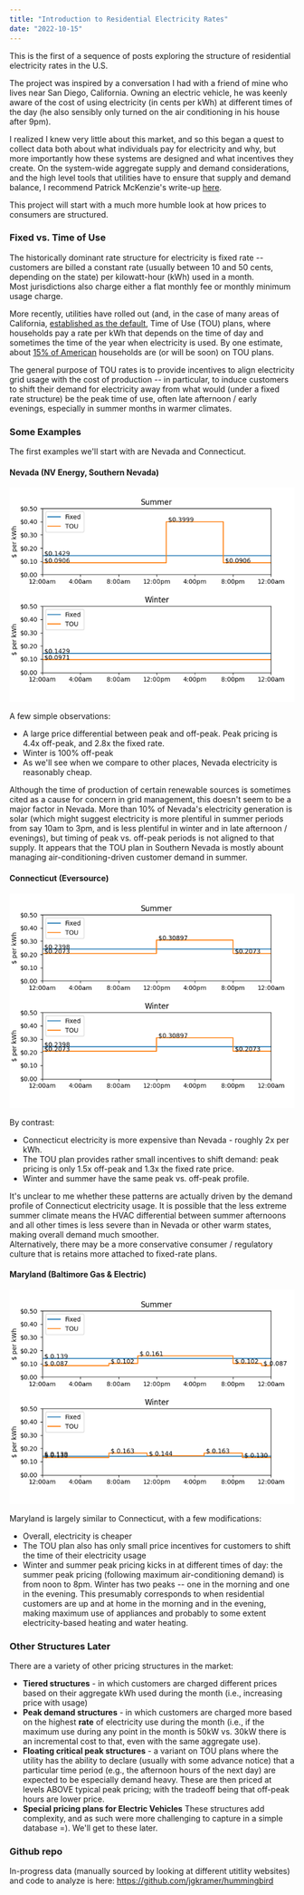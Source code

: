 ```yaml
---
title: "Introduction to Residential Electricity Rates"
date: "2022-10-15"
---
```


This is the first of a sequence of posts exploring the structure of residential electricity rates in the U.S. 

The project was inspired by a conversation I had with a friend of mine who lives near San Diego, California.  Owning an electric vehicle,
he was keenly aware of the cost of using electricity (in cents per kWh) at different times of the day 
(he also sensibly only turned on the air conditioning in his house after 9pm). 

I realized I knew very little about this market, and so this began a quest to collect data both about what individuals pay for electricity and why, 
but more importantly how these systems are designed and what incentives they create.   On the system-wide aggregate supply and demand considerations, and
the high level tools that utilities have to ensure that supply and demand balance, I recommend Patrick McKenzie's write-up 
[here](https://bam.kalzumeus.com/archive/markets-in-power/).

This project will start with a much more humble look at how prices to consumers are structured.  

### Fixed vs. Time of Use

The historically dominant rate structure for electricity is fixed rate -- customers are billed a constant rate (usually between 10 and 50 cents, 
depending on the state) per kilowatt-hour (kWh) used in a month.  
Most jurisdictions also charge either a flat monthly fee or monthly minimum usage charge.  

More recently, utilities have rolled out (and, in the case of many areas of California, [established as the default](https://www.pge.com/en_US/residential/rate-plans/rate-plan-options/time-of-use-base-plan/time-of-use-plan/time-of-use-transition.page),
Time of Use (TOU) plans, where households pay a rate per kWh that depends on the time of day and sometimes the time of the year when electricity
is used.  By one estimate, about [15% of American](https://fsr.eui.eu/time-of-use-and-dynamic-pricing-rates-in-the-us/) households are (or will be soon) 
on TOU plans. 

The general purpose of TOU rates is to provide incentives to align electricity grid usage with the cost of production -- in particular, to induce 
customers to shift their demand for electricity away from what would (under a fixed rate structure) be the peak time of use, often late afternoon / 
early evenings, especially in summer months in warmer climates. 

### Some Examples

The first examples we'll start with are Nevada and Connecticut.   

#### Nevada (NV Energy, Southern Nevada)
![NV Rates](/assets/images/output_NV.png)

A few simple observations: 
* A large price differential between peak and off-peak.   Peak pricing is 4.4x off-peak, and 2.8x the fixed rate.   
* Winter is 100% off-peak
* As we'll see when we compare to other places, Nevada electricity is reasonably cheap. 

Although the time of production of certain renewable sources is sometimes cited as a cause for concern in grid management, 
this doesn't seem to be a major factor in Nevada.  More than 10% of Nevada's electricity generation is solar (which might suggest electricity is more 
plentiful in summer periods from say 10am to 3pm, and is less plentiful in winter and in late afternoon / evenings), but timing of peak vs. off-peak 
periods is not aligned to that supply.   It appears that the TOU plan in Southern Nevada is mostly abount managing air-conditioning-driven customer
demand in summer. 

#### Connecticut (Eversource)
![CT Rates](/assets/images/output_CT.png)

By contrast: 
* Connecticut electricity is more expensive than Nevada - roughly 2x per kWh.  
* The TOU plan provides rather small incentives to shift demand: peak pricing is only 1.5x off-peak and 1.3x the fixed rate price. 
* Winter and summer have the same peak vs. off-peak profile. 

It's unclear to me whether these patterns are actually driven by the demand profile of Connecticut electricity usage.  It is possible that 
the less extreme summer climate means the HVAC differential between summer afternoons and all other times is 
less severe than in Nevada or other warm states, making overall demand much smoother.  
Alternatively, there may be a more conservative consumer / regulatory culture that is retains more attached to fixed-rate plans.  

#### Maryland (Baltimore Gas & Electric)
![MD Rates](/assets/images/output_MD.png)

Maryland is largely similar to Connecticut, with a few modifications: 
* Overall, electricity is cheaper
* The TOU plan also has only small price incentives for customers to shift the time of their electricity usage
* Winter and summer peak pricing kicks in at different times of day: the summer peak pricing (following maximum air-conditioning demand) is from noon to 8pm.   Winter has two peaks -- one in the morning and one in the evening.   This presumably corresponds to when residential customers are up and at home
in the morning and in the evening, making maximum use of appliances and probably to some extent electricity-based heating and water heating. 

### Other Structures Later

There are a variety of other pricing structures in the market: 
* **Tiered structures** - in which customers are charged different prices based on their aggregate kWh used during the month (i.e., increasing price with usage)
* **Peak demand structures** - in which customers are charged more based on the highest **rate** of electricity use during the month (i.e., if the maximum use during any point in the month is 50kW vs. 30kW there is an incremental cost to that, even with the same aggregate use).   
* **Floating critical peak structures** - a variant on TOU plans where the utility has the ability to declare (usually with some advance notice) that a particular time period (e.g., the afternoon hours of the next day) are expected to be especially demand heavy.   These are then priced at levels ABOVE typical peak pricing; with the tradeoff being that off-peak hours are lower price. 
*  **Special pricing plans for Electric Vehicles**
These structures add complexity, and as such were more challenging to capture in a simple database =).   We'll get to these later. 

### Github repo

In-progress data (manually sourced by looking at different utitlity websites) and code to analyze is here: https://github.com/jgkramer/hummingbird

